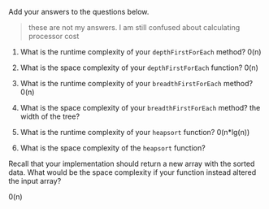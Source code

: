 Add your answers to the questions below.

> these are not my answers. I am still confused about calculating processor cost

1.  What is the runtime complexity of your `depthFirstForEach` method? 0(n)

2.  What is the space complexity of your `depthFirstForEach` function? 0(n)

3.  What is the runtime complexity of your `breadthFirstForEach` method? 0(n)

4.  What is the space complexity of your `breadthFirstForEach` method? the width of the tree?

5.  What is the runtime complexity of your `heapsort` function? 0(n\*lg(n))

6.  What is the space complexity of the `heapsort` function?

Recall that your implementation should return a new array with the sorted data. What would be the space complexity if your function instead altered the input array?

0(n)

